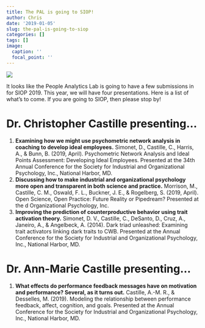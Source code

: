 ```yaml
---
title: The PAL is going to SIOP!
author: Chris
date: '2019-01-05'
slug: the-pal-is-going-to-siop
categories: []
tags: []
image:
  caption: ''
  focal_point: ''
---
```


![](/post/2019-01-05-the-pal-is-going-to-siop_files/2019_banner.jpg)

It looks like the People Analytics Lab is going to have a few submissions in for SIOP 2019. This year, we will have four presentations. Here is a list of what’s to come. If you are going to SIOP, then please stop by!

# Dr. Christopher Castille presenting…

1. **Examining how we might use psychometric network analysis in coaching to develop ideal employees.** Simonet, D., Castille, C., Harris, A., & Bunn, B. (2019, April). Psychometric Network Analysis and Ideal Points Assessment: Developing Ideal Employees. Presented at the 34th Annual Conference for the Society for Industrial and Organizational Psychology, Inc., National Harbor, MD.
2. **Discussing how to make industrial and organizational psychology more open and transparent in both science and practice.** Morrison, M., Castille, C. M., Oswald, F. L., Buckner, J. E., & Rogelberg, S. (2019, April). Open Science, Open Practice: Future Reality or Pipedream? Presented at the d Organizational Psychology, Inc.
3. **Improving the prediction of counterproductive behavior using trait activation theory.** Simonet, D. V., Castille, C., DeSanto, D., Cruz, A., Janeiro, A., & Angelbeck, A. (2014). Dark triad unleashed: Examining trait activators linking dark traits to CWB. Presented at the Annual Conference for the Society for Industrial and Organizational Psychology, Inc., National Harbor, MD.

# Dr. Ann-Marie Castille presenting…

1. **What effects do performance feedback messages have on motivation and performance? Several, as it turns out.** Castille, A.-M. R., & Desselles, M. (2019). Modeling the relationship between performance feedback, affect, cognition, and goals. Presented at the Annual Conference for the Society for Industrial and Organizational Psychology, Inc., National Harbor, MD.
